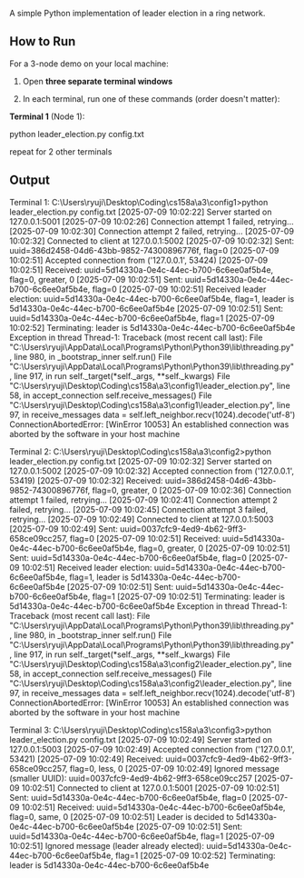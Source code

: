 A simple Python implementation of leader election in a ring network.

## How to Run

For a 3-node demo on your local machine:

1. Open **three separate terminal windows**

2. In each terminal, run one of these commands (order doesn't matter):

**Terminal 1** (Node 1):

python leader_election.py config.txt

repeat for 2 other terminals

## Output

Terminal 1:
C:\Users\ryuji\Desktop\Coding\cs158a\a3\config1>python leader_election.py config.txt
[2025-07-09 10:02:22] Server started on 127.0.0.1:5001
[2025-07-09 10:02:26] Connection attempt 1 failed, retrying...
[2025-07-09 10:02:30] Connection attempt 2 failed, retrying...
[2025-07-09 10:02:32] Connected to client at 127.0.0.1:5002
[2025-07-09 10:02:32] Sent: uuid=386d2458-04d6-43bb-9852-74300896776f, flag=0
[2025-07-09 10:02:51] Accepted connection from ('127.0.0.1', 53424)
[2025-07-09 10:02:51] Received: uuid=5d14330a-0e4c-44ec-b700-6c6ee0af5b4e, flag=0, greater, 0
[2025-07-09 10:02:51] Sent: uuid=5d14330a-0e4c-44ec-b700-6c6ee0af5b4e, flag=0
[2025-07-09 10:02:51] Received leader election: uuid=5d14330a-0e4c-44ec-b700-6c6ee0af5b4e, flag=1, leader is 5d14330a-0e4c-44ec-b700-6c6ee0af5b4e
[2025-07-09 10:02:51] Sent: uuid=5d14330a-0e4c-44ec-b700-6c6ee0af5b4e, flag=1
[2025-07-09 10:02:52] Terminating: leader is 5d14330a-0e4c-44ec-b700-6c6ee0af5b4e
Exception in thread Thread-1:
Traceback (most recent call last):
  File "C:\Users\ryuji\AppData\Local\Programs\Python\Python39\lib\threading.py", line 980, in _bootstrap_inner
    self.run()
  File "C:\Users\ryuji\AppData\Local\Programs\Python\Python39\lib\threading.py", line 917, in run
    self._target(*self._args, **self._kwargs)
  File "C:\Users\ryuji\Desktop\Coding\cs158a\a3\config1\leader_election.py", line 58, in accept_connection
    self.receive_messages()
  File "C:\Users\ryuji\Desktop\Coding\cs158a\a3\config1\leader_election.py", line 97, in receive_messages
    data = self.left_neighbor.recv(1024).decode('utf-8')
ConnectionAbortedError: [WinError 10053] An established connection was aborted by the software in your host machine

Terminal 2:
C:\Users\ryuji\Desktop\Coding\cs158a\a3\config2>python leader_election.py config.txt
[2025-07-09 10:02:32] Server started on 127.0.0.1:5002
[2025-07-09 10:02:32] Accepted connection from ('127.0.0.1', 53419)
[2025-07-09 10:02:32] Received: uuid=386d2458-04d6-43bb-9852-74300896776f, flag=0, greater, 0
[2025-07-09 10:02:36] Connection attempt 1 failed, retrying...
[2025-07-09 10:02:41] Connection attempt 2 failed, retrying...
[2025-07-09 10:02:45] Connection attempt 3 failed, retrying...
[2025-07-09 10:02:49] Connected to client at 127.0.0.1:5003
[2025-07-09 10:02:49] Sent: uuid=0037cfc9-4ed9-4b62-9ff3-658ce09cc257, flag=0
[2025-07-09 10:02:51] Received: uuid=5d14330a-0e4c-44ec-b700-6c6ee0af5b4e, flag=0, greater, 0
[2025-07-09 10:02:51] Sent: uuid=5d14330a-0e4c-44ec-b700-6c6ee0af5b4e, flag=0
[2025-07-09 10:02:51] Received leader election: uuid=5d14330a-0e4c-44ec-b700-6c6ee0af5b4e, flag=1, leader is 5d14330a-0e4c-44ec-b700-6c6ee0af5b4e
[2025-07-09 10:02:51] Sent: uuid=5d14330a-0e4c-44ec-b700-6c6ee0af5b4e, flag=1
[2025-07-09 10:02:51] Terminating: leader is 5d14330a-0e4c-44ec-b700-6c6ee0af5b4e
Exception in thread Thread-1:
Traceback (most recent call last):
  File "C:\Users\ryuji\AppData\Local\Programs\Python\Python39\lib\threading.py", line 980, in _bootstrap_inner
    self.run()
  File "C:\Users\ryuji\AppData\Local\Programs\Python\Python39\lib\threading.py", line 917, in run
    self._target(*self._args, **self._kwargs)
  File "C:\Users\ryuji\Desktop\Coding\cs158a\a3\config2\leader_election.py", line 58, in accept_connection
    self.receive_messages()
  File "C:\Users\ryuji\Desktop\Coding\cs158a\a3\config2\leader_election.py", line 97, in receive_messages
    data = self.left_neighbor.recv(1024).decode('utf-8')
ConnectionAbortedError: [WinError 10053] An established connection was aborted by the software in your host machine

Terminal 3:
C:\Users\ryuji\Desktop\Coding\cs158a\a3\config3>python leader_election.py config.txt
[2025-07-09 10:02:49] Server started on 127.0.0.1:5003
[2025-07-09 10:02:49] Accepted connection from ('127.0.0.1', 53421)
[2025-07-09 10:02:49] Received: uuid=0037cfc9-4ed9-4b62-9ff3-658ce09cc257, flag=0, less, 0
[2025-07-09 10:02:49] Ignored message (smaller UUID): uuid=0037cfc9-4ed9-4b62-9ff3-658ce09cc257
[2025-07-09 10:02:51] Connected to client at 127.0.0.1:5001
[2025-07-09 10:02:51] Sent: uuid=5d14330a-0e4c-44ec-b700-6c6ee0af5b4e, flag=0
[2025-07-09 10:02:51] Received: uuid=5d14330a-0e4c-44ec-b700-6c6ee0af5b4e, flag=0, same, 0
[2025-07-09 10:02:51] Leader is decided to 5d14330a-0e4c-44ec-b700-6c6ee0af5b4e
[2025-07-09 10:02:51] Sent: uuid=5d14330a-0e4c-44ec-b700-6c6ee0af5b4e, flag=1
[2025-07-09 10:02:51] Ignored message (leader already elected): uuid=5d14330a-0e4c-44ec-b700-6c6ee0af5b4e, flag=1
[2025-07-09 10:02:52] Terminating: leader is 5d14330a-0e4c-44ec-b700-6c6ee0af5b4e
